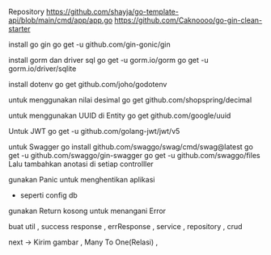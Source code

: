 Repository 
https://github.com/shayja/go-template-api/blob/main/cmd/app/app.go
https://github.com/Caknoooo/go-gin-clean-starter

install go gin 
go get -u github.com/gin-gonic/gin

install gorm dan driver sql
go get -u gorm.io/gorm
go get -u gorm.io/driver/sqlite

install dotenv
go get github.com/joho/godotenv

untuk menggunakan nilai desimal 
go get github.com/shopspring/decimal

untuk menggunakan UUID di Entity
go get github.com/google/uuid

Untuk JWT
go get -u github.com/golang-jwt/jwt/v5

untuk Swagger
go install github.com/swaggo/swag/cmd/swag@latest
go get -u github.com/swaggo/gin-swagger
go get -u github.com/swaggo/files
Lalu tambahkan anotasi di setiap controlller

<!-- =================== -->
gunakan Panic untuk menghentikan aplikasi
- seperti config db 

gunakan Return kosong untuk menangani Error


<!-- Task -->

buat util , success response , errResponse , service , repository , crud

next -> Kirim gambar , Many To One(Relasi) ,  
